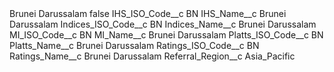 <?xml version="1.0" encoding="UTF-8"?>
<CustomMetadata xmlns="http://soap.sforce.com/2006/04/metadata" xmlns:xsi="http://www.w3.org/2001/XMLSchema-instance" xmlns:xsd="http://www.w3.org/2001/XMLSchema">
    <label>Brunei Darussalam</label>
    <protected>false</protected>
    <values>
        <field>IHS_ISO_Code__c</field>
        <value xsi:type="xsd:string">BN</value>
    </values>
    <values>
        <field>IHS_Name__c</field>
        <value xsi:type="xsd:string">Brunei Darussalam</value>
    </values>
    <values>
        <field>Indices_ISO_Code__c</field>
        <value xsi:type="xsd:string">BN</value>
    </values>
    <values>
        <field>Indices_Name__c</field>
        <value xsi:type="xsd:string">Brunei Darussalam</value>
    </values>
    <values>
        <field>MI_ISO_Code__c</field>
        <value xsi:type="xsd:string">BN</value>
    </values>
    <values>
        <field>MI_Name__c</field>
        <value xsi:type="xsd:string">Brunei Darussalam</value>
    </values>
    <values>
        <field>Platts_ISO_Code__c</field>
        <value xsi:type="xsd:string">BN</value>
    </values>
    <values>
        <field>Platts_Name__c</field>
        <value xsi:type="xsd:string">Brunei Darussalam</value>
    </values>
    <values>
        <field>Ratings_ISO_Code__c</field>
        <value xsi:type="xsd:string">BN</value>
    </values>
    <values>
        <field>Ratings_Name__c</field>
        <value xsi:type="xsd:string">Brunei Darussalam</value>
    </values>
    <values>
        <field>Referral_Region__c</field>
        <value xsi:type="xsd:string">Asia_Pacific</value>
    </values>
</CustomMetadata>
